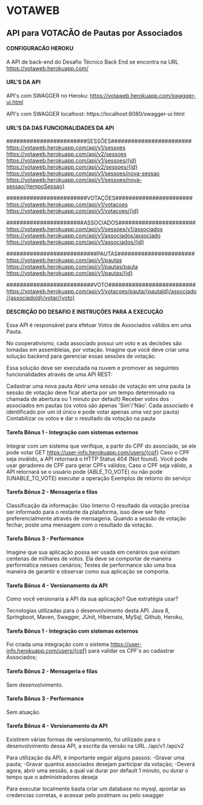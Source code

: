 # VOTAWEB

## API para VOTACÃO de Pautas por Associados

#### CONFIGURACÃO HEROKU
A API de back-end do Desafio Técnico Back End
se encontra na URL https://votaweb.herokuapp.com/

#### URL'S DA API
API's com SWAGGER no Heroku: https://votaweb.herokuapp.com/swagger-ui.html

API's com SWAGGER localhost: https://localhost:8080/swagger-ui.html

#### URL'S DA DAS FUNCIONALIDADES DA API
########################SESSÕES########################
https://votaweb.herokuapp.com/api/v1/sessoes
https://votaweb.herokuapp.com/api/v2/sessoes
https://votaweb.herokuapp.com/api/v1/sessoes/{id}
https://votaweb.herokuapp.com/api/v2/sessoes/{id}
https://votaweb.herokuapp.com/api/v1/sessoes/nova-sessao
https://votaweb.herokuapp.com/api/v1/sessoes/nova-sessao/{tempoSessao}

########################VOTAÇÕES#######################
https://votaweb.herokuapp.com/api/v1/votacoes
https://votaweb.herokuapp.com/api/v1/votacoes/{id}

#######################ASSOCIADOS#######################
https://votaweb.herokuapp.com/api/v1/sessoes/v1/associados
https://votaweb.herokuapp.com/api/v1/associados/associado
https://votaweb.herokuapp.com/api/v1/associados/{id}

###########################PAUTAS#######################
https://votaweb.herokuapp.com/api/v1/pautas
https://votaweb.herokuapp.com/api/v1/pautas/pauta
https://votaweb.herokuapp.com/api/v1/pautas/{id}

##########################VOTO##########################
https://votaweb.herokuapp.com/api/v1/votacoes/pauta/{pautaId}/associado/{associadoId}/votar/{voto}


#### DESCRIÇÃO DO DESAFIO E INSTRUÇÕES PARA A EXECUÇÃO 
Essa API é responsável para efetuar Votos de Associados válidos em uma Pauta.


No cooperativismo, cada associado possui um voto e as decisões são tomadas em assembleias, por votação. Imagine que você deve criar uma solução backend para gerenciar essas sessões de votação.

Essa solução deve ser executada na nuvem e promover as seguintes funcionalidades através de uma API REST:

Cadastrar uma nova pauta
Abrir uma sessão de votação em uma pauta (a sessão de votação deve ficar aberta por um tempo determinado na chamada de abertura ou 1 minuto por default)
Receber votos dos associados em pautas (os votos são apenas 'Sim'/'Não'. Cada associado é identificado por um id único e pode votar apenas uma vez por pauta)
Contabilizar os votos e dar o resultado da votação na pauta


#### Tarefa Bônus 1 - Integração com sistemas externos
Integrar com um sistema que verifique, a partir do CPF do associado, se ele pode votar
GET https://user-info.herokuapp.com/users/{cpf}
Caso o CPF seja inválido, a API retornará o HTTP Status 404 (Not found). Você pode usar geradores de CPF para gerar CPFs válidos;
Caso o CPF seja válido, a API retornará se o usuário pode (ABLE_TO_VOTE) ou não pode (UNABLE_TO_VOTE) executar a operação Exemplos de retorno do serviço


#### Tarefa Bônus 2 - Mensageria e filas
Classificação da informação: Uso Interno O resultado da votação precisa ser informado para o restante da plataforma, isso deve ser feito preferencialmente através de mensageria. Quando a sessão de votação fechar, poste uma mensagem com o resultado da votação.


#### Tarefa Bônus 3 - Performance
Imagine que sua aplicação possa ser usada em cenários que existam centenas de milhares de votos. Ela deve se comportar de maneira performática nesses cenários;
Testes de performance são uma boa maneira de garantir e observar como sua aplicação se comporta.


#### Tarefa Bônus 4 - Versionamento da API
Como você versionaria a API da sua aplicação? Que estratégia usar?

Tecnologias utilizadas para o desenvolvimento desta API.
Java 8, Springboot, Maven, Swagger, JUnit, Hibernate, MySql, Github, Heroku,

#### Tarefa Bônus 1 - Integração com sistemas externos
Foi criada uma integração com o sistema https://user-info.herokuapp.com/users/{cpf} para validar os CPF's ao cadastrar Associados;

#### Tarefa Bônus 2 - Mensageria e filas
Sem desenvolvimento.

#### Tarefa Bônus 3 - Performance
Sem atuação.

#### Tarefa Bônus 4 - Versionamento da API
Existirem várias formas de versionamento, foi utilizado para o desenvolvimento dessa API,
a escrita da versão na URL.
/api/v1
/api/v2


Para utilização da API, é importante seguir alguns passos:
-Gravar uma pauta;
-Gravar quantos associados desejam participar da votação;
-Deverá agora, abrir uma sessão, a qual vai durar por default 1 minuto, ou durar o tempo que o administradores deseja

Para executar localmente basta criar um database no mysql, apontar as credencias corretas, e acessar pelo postmam ou pelo swagger


